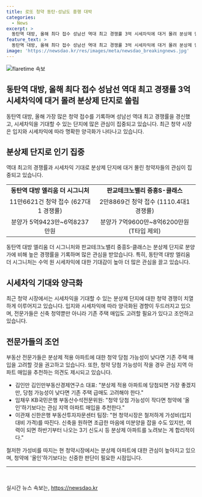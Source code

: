 ```yaml
---
title: 로또 청약 동탄·성남도 흥행 대박
categories:
  - News
excerpt: >
  동탄역 대방, 올해 최다 접수 성남선 역대 최고 경쟁률 3억 시세차익에 대거 몰려 분상제 단지로 쏠림 심화. 서울 일부 임의공급으로 북적이는 동탄역 아파트 견본주택 현장. 동탄역 대방 엘리움 더 시그니처 청약에 11만여 명이 몰려 올해 최다 접수 기록 경신. 분상제 적용으로 시세차익 기대되는 단지들로 인기 집중. 청약시장 양극화로 기존 주택 매입도 고려해야 함을 전문가들이 조언. [연규욱 기자]
feature_text: >
  동탄역 대방, 올해 최다 접수 성남선 역대 최고 경쟁률 3억 시세차익에 대거 몰려 분상제 단지로 쏠림 심화. 서울 일부 임의공급으로 북적이는 동탄역 아파트 견본주택 현장. 동탄역 대방 엘리움 더 시그니처 청약에 11만여 명이 몰려 올해 최다 접수 기록 경신. 분상제 적용으로 시세차익 기대되는 단지들로 인기 집중. 청약시장 양극화로 기존 주택 매입도 고려해야 함을 전문가들이 조언. [연규욱 기자]
image: 'https://newsdao.kr/res/images/meta/newsdao_breakingnews.jpg'
---
```


<p><img src="https://newsdao.kr/res/images/meta/newsdao_breakingnews.jpg" alt="flaretime 속보" /></p>

<h2>동탄역 대방, 올해 최다 접수 성남선 역대 최고 경쟁률 3억 시세차익에 대거 몰려 분상제 단지로 쏠림</h2>

<p data-ke-size="size16">동탄역 대방, 올해 가장 많은 청약 접수를 기록하며 성남선 역대 최고 경쟁률을 경신했고, 시세차익을 기대할 수 있는 단지에 많은 관심이 집중되고 있습니다. 최근 청약 시장은 입지와 시세차익에 따라 명확한 양극화가 나타나고 있습니다.</p>

<h2>분상제 단지로 인기 집중</h2>

<p data-ke-size="size16">역대 최고의 경쟁률과 시세차익 기대로 분상제 단지에 대거 몰린 청약자들의 관심이 집중되고 있습니다.</p>

<table>
    <tr>
        <td style="text-align: center; height: 17px;"><b>동탄역 대방 엘리움 더 시그니처</b></td>
        <td style="text-align: center; height: 17px;"><b>판교테크노밸리 중흥S-클래스</b></td>
    </tr>
    <tr>
        <td style="text-align: center; height: 17px;">11만6621건 청약 접수 (627대1 경쟁률)</td>
        <td style="text-align: center; height: 17px;">2만8869건 청약 접수 (1110.4대1 경쟁률)</td>
    </tr>
    <tr>
        <td style="text-align: center; height: 17px;">분양가 5억9423만~6억8237만원</td>
        <td style="text-align: center; height: 17px;">분양가 7억9600만~8억6200만원 (T타입 제외)</td>
    </tr>
</table>

<p data-ke-size="size16">동탄역 대방 엘리움 더 시그니처와 판교테크노밸리 중흥S-클래스는 분상제 단지로 분양가에 비해 높은 경쟁률을 기록하며 많은 관심을 받았습니다. 특히, 동탄역 대방 엘리움 더 시그니처는 수억 원 시세차익에 대한 기대감이 높아 더 많은 관심을 끌고 있습니다.</p>

<h2>시세차익 기대와 양극화</h2>

<p data-ke-size="size16">최근 청약 시장에서는 시세차익을 기대할 수 있는 분상제 단지에 대한 청약 경쟁이 치열하게 이루어지고 있습니다. 입지와 시세차익에 따라 양극화된 경향이 두드러지고 있으며, 전문가들은 신축 청약뿐만 아니라 기존 주택 매입도 고려할 필요가 있다고 조언하고 있습니다.</p>

<h2>전문가들의 조언</h2>

<p data-ke-size="size16">부동산 전문가들은 분상제 적용 아파트에 대한 청약 당첨 가능성이 낮다면 기존 주택 매입을 고려할 것을 권고하고 있습니다. 또한, 청약 당첨 가능성이 작을 경우 관심 지역 아파트 매입을 추천하는 의견도 제시되고 있습니다.</p>

<ul>
    <li>김인만 김인만부동산경제연구소 대표: "분상제 적용 아파트에 당첨되면 가장 좋겠지만, 당첨 가능성이 낮다면 기존 주택 급매도 고려해야 한다."</li>
    <li>임채우 KB국민은행 부동산수석전문위원: "청약 당첨 가능성이 작다면 청약에 '올인'하기보다는 관심 지역 아파트 매입을 추천한다."</li>
    <li>이관재 신한은행 부동산투자자문센터 팀장: "현 청약시장은 철저하게 가성비(입지 대비 가격)를 따진다. 신축을 원하면 조급한 마음에 미분양을 잡을 수도 있지만, 여력이 되면 하반기부터 나오는 3기 신도시 등 분상제 아파트를 노려보는 게 합리적이다."</li>
</ul>

<p data-ke-size="size16">철저한 가성비를 따지는 현 청약시장에서는 분상제 아파트에 대한 관심이 높아지고 있으며, 청약에 '올인'하기보다는 신중한 판단이 필요한 시점입니다.</p>

<hr>

<p data-ke-size="size16">&nbsp;</p>
실시간 뉴스 속보는, <a href="https://newsdao.kr" rel="dofollow">https://newsdao.kr</a>


